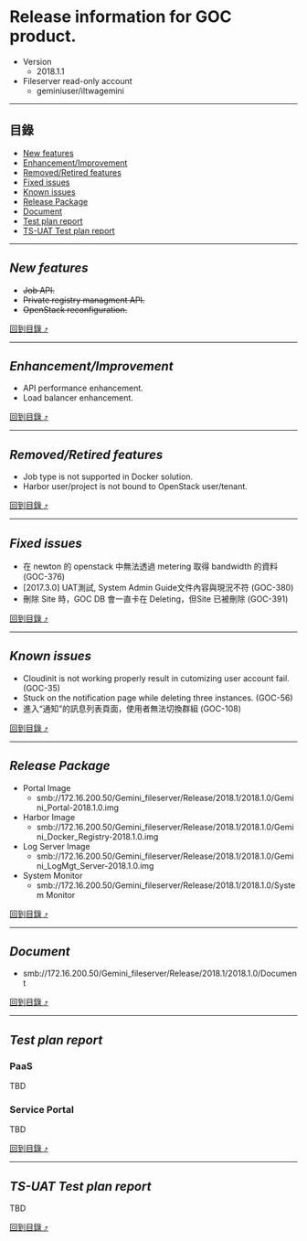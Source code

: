 # Release information for GOC product.
* Version
  * 2018.1.1
* Fileserver read-only account
  * geminiuser/iltwagemini
  
****

## 目錄
* [New features](#new-features)
* [Enhancement/Improvement](#enhancementimprovement)
* [Removed/Retired features](#removedretired-features)
* [Fixed issues](#fixed-issues)
* [Known issues](#known-issues)
* [Release Package](#release-package)
* [Document](#document)
* [Test plan report](#test-plan-report)
* [TS-UAT Test plan report](#ts-uat-test-plan-report)

------
## _New features_
* ~~Job API.~~
* ~~Private registry managment API.~~
* ~~OpenStack reconfiguration.~~

[回到目錄 :arrow_heading_up:](#目錄)

------
## _Enhancement/Improvement_
* API performance enhancement.
* Load balancer enhancement.

[回到目錄 :arrow_heading_up:](#目錄)

------
## _Removed/Retired features_
* Job type is not supported in Docker solution.
* Harbor user/project is not bound to OpenStack user/tenant.

[回到目錄 :arrow_heading_up:](#目錄)

------
## _Fixed issues_
* 在 newton 的 openstack 中無法透過 metering 取得 bandwidth 的資料 (GOC-376)
* [2017.3.0] UAT測試, System Admin Guide文件內容與現況不符 (GOC-380)
* 刪除 Site 時，GOC DB 會一直卡在 Deleting，但Site 已被刪除 (GOC-391)

[回到目錄 :arrow_heading_up:](#目錄)

------
## _Known issues_
* Cloudinit is not working properly result in cutomizing user account fail. (GOC-35)
* Stuck on the notification page while deleting three instances. (GOC-56)
* 進入“通知”的訊息列表頁面，使用者無法切換群組 (GOC-108)

[回到目錄 :arrow_heading_up:](#目錄)

------
## _Release Package_
* Portal Image
  * smb://172.16.200.50/Gemini_fileserver/Release/2018.1/2018.1.0/Gemini_Portal-2018.1.0.img
* Harbor Image
  * smb://172.16.200.50/Gemini_fileserver/Release/2018.1/2018.1.0/Gemini_Docker_Registry-2018.1.0.img
* Log Server Image
  * smb://172.16.200.50/Gemini_fileserver/Release/2018.1/2018.1.0/Gemini_LogMgt_Server-2018.1.0.img
* System Monitor
  * smb://172.16.200.50/Gemini_fileserver/Release/2018.1/2018.1.0/System Monitor

[回到目錄 :arrow_heading_up:](#目錄)

------
## _Document_
* smb://172.16.200.50/Gemini_fileserver/Release/2018.1/2018.1.0/Document

[回到目錄 :arrow_heading_up:](#目錄)

------
## _Test plan report_
### PaaS
TBD
### Service Portal
TBD

[回到目錄 :arrow_heading_up:](#目錄)

------
## _TS-UAT Test plan report_
TBD

[回到目錄 :arrow_heading_up:](#目錄)
